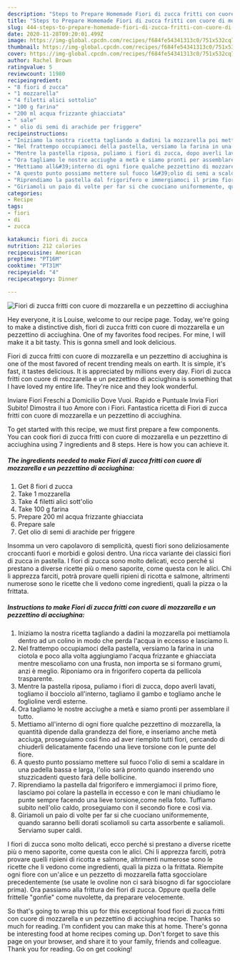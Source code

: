 ```yaml
---
description: "Steps to Prepare Homemade Fiori di zucca fritti con cuore di mozzarella e un pezzettino di acciughina"
title: "Steps to Prepare Homemade Fiori di zucca fritti con cuore di mozzarella e un pezzettino di acciughina"
slug: 444-steps-to-prepare-homemade-fiori-di-zucca-fritti-con-cuore-di-mozzarella-e-un-pezzettino-di-acciughina
date: 2020-11-28T09:20:01.499Z
image: https://img-global.cpcdn.com/recipes/f684fe54341313c0/751x532cq70/fiori-di-zucca-fritti-con-cuore-di-mozzarella-e-un-pezzettino-di-acciughina-recipe-main-photo.jpg
thumbnail: https://img-global.cpcdn.com/recipes/f684fe54341313c0/751x532cq70/fiori-di-zucca-fritti-con-cuore-di-mozzarella-e-un-pezzettino-di-acciughina-recipe-main-photo.jpg
cover: https://img-global.cpcdn.com/recipes/f684fe54341313c0/751x532cq70/fiori-di-zucca-fritti-con-cuore-di-mozzarella-e-un-pezzettino-di-acciughina-recipe-main-photo.jpg
author: Rachel Brown
ratingvalue: 5
reviewcount: 11980
recipeingredient:
- "8 fiori d zucca"
- "1 mozzarella"
- "4 filetti alici sottolio"
- "100 g farina"
- "200 ml acqua frizzante ghiacciata"
- " sale"
- " olio di semi di arachide per friggere"
recipeinstructions:
- "Iniziamo la nostra ricetta tagliando a dadini la mozzarella poi mettiamola dentro ad un colino in modo che perda l&#39;acqua in eccesso e lasciamo lì."
- "Nel frattempo occupiamoci della pastella, versiamo la farina in una ciotola e poco alla volta aggiungiamo l&#39;acqua frizzante e ghiacciata mentre mescoliamo con una frusta, non importa se si formano grumi, anzi è meglio. Riponiamo ora in frigorifero coperta da pellicola trasparente."
- "Mentre la pastella riposa, puliamo i fiori di zucca, dopo averli lavati, togliamo il bocciolo all&#39;interno, tagliamo il gambo e togliamo anche le foglioline verdi esterne."
- "Ora tagliamo le nostre acciughe a metà e siamo pronti per assemblare il tutto."
- "Mettiamo all&#39;interno di ogni fiore qualche pezzettino di mozzarella, la quantità dipende dalla grandezza del fiore, e inseriamo anche metà acciuga, proseguiamo così fino ad aver riempito tutti fiori, cercando di chiuderli delicatamente facendo una lieve torsione con le punte del fiore."
- "A questo punto possiamo mettere sul fuoco l&#39;olio di semi a scaldare in una padella bassa e larga, l&#39;olio sarà pronto quando inserendo uno stuzzicadenti questo farà delle bollicine."
- "Riprendiamo la pastella dal frigorifero e immergiamoci il primo fiore, lasciamo poi colare la pastella in eccesso e con le mani chiudiamo le punte sempre facendo una lieve torsione,come nella foto. Tuffiamo subito nell&#39;olio caldo, proseguiamo con il secondo fiore e così via."
- "Giriamoli un paio di volte per far si che cuociano uniformemente, quando saranno belli dorati scoliamoli su carta assorbente e saliamoli. Serviamo super caldi."
categories:
- Recipe
tags:
- fiori
- di
- zucca

katakunci: fiori di zucca 
nutrition: 212 calories
recipecuisine: American
preptime: "PT16M"
cooktime: "PT31M"
recipeyield: "4"
recipecategory: Dinner

---
```



![Fiori di zucca fritti con cuore di mozzarella e un pezzettino di acciughina](https://img-global.cpcdn.com/recipes/f684fe54341313c0/751x532cq70/fiori-di-zucca-fritti-con-cuore-di-mozzarella-e-un-pezzettino-di-acciughina-recipe-main-photo.jpg)

Hey everyone, it is Louise, welcome to our recipe page. Today, we're going to make a distinctive dish, fiori di zucca fritti con cuore di mozzarella e un pezzettino di acciughina. One of my favorites food recipes. For mine, I will make it a bit tasty. This is gonna smell and look delicious.

Fiori di zucca fritti con cuore di mozzarella e un pezzettino di acciughina is one of the most favored of recent trending meals on earth. It is simple, it's fast, it tastes delicious. It is appreciated by millions every day. Fiori di zucca fritti con cuore di mozzarella e un pezzettino di acciughina is something that I have loved my entire life. They're nice and they look wonderful.

Inviare Fiori Freschi a Domicilio Dove Vuoi. Rapido e Puntuale Invia Fiori Subito! Dimostra il tuo Amore con i Fiori. Fantastica ricetta di Fiori di zucca fritti con cuore di mozzarella e un pezzettino di acciughina.


To get started with this recipe, we must first prepare a few components. You can cook fiori di zucca fritti con cuore di mozzarella e un pezzettino di acciughina using 7 ingredients and 8 steps. Here is how you can achieve it.

<!--inarticleads1-->

##### The ingredients needed to make Fiori di zucca fritti con cuore di mozzarella e un pezzettino di acciughina:

1. Get 8 fiori d zucca
1. Take 1 mozzarella
1. Take 4 filetti alici sott&#39;olio
1. Take 100 g farina
1. Prepare 200 ml acqua frizzante ghiacciata
1. Prepare  sale
1. Get  olio di semi di arachide per friggere


Insomma un vero capolavoro di semplicità, questi fiori sono deliziosamente croccanti fuori e morbidi e golosi dentro. Una ricca variante dei classici fiori di zucca in pastella. I fiori di zucca sono molto delicati, ecco perché si prestano a diverse ricette più o meno saporite, come questa con le alici. Chi li apprezza farciti, potrà provare quelli ripieni di ricotta e salmone, altrimenti numerose sono le ricette che li vedono come ingredienti, quali la pizza o la frittata. 

<!--inarticleads2-->

##### Instructions to make Fiori di zucca fritti con cuore di mozzarella e un pezzettino di acciughina:

1. Iniziamo la nostra ricetta tagliando a dadini la mozzarella poi mettiamola dentro ad un colino in modo che perda l&#39;acqua in eccesso e lasciamo lì.
1. Nel frattempo occupiamoci della pastella, versiamo la farina in una ciotola e poco alla volta aggiungiamo l&#39;acqua frizzante e ghiacciata mentre mescoliamo con una frusta, non importa se si formano grumi, anzi è meglio. Riponiamo ora in frigorifero coperta da pellicola trasparente.
1. Mentre la pastella riposa, puliamo i fiori di zucca, dopo averli lavati, togliamo il bocciolo all&#39;interno, tagliamo il gambo e togliamo anche le foglioline verdi esterne.
1. Ora tagliamo le nostre acciughe a metà e siamo pronti per assemblare il tutto.
1. Mettiamo all&#39;interno di ogni fiore qualche pezzettino di mozzarella, la quantità dipende dalla grandezza del fiore, e inseriamo anche metà acciuga, proseguiamo così fino ad aver riempito tutti fiori, cercando di chiuderli delicatamente facendo una lieve torsione con le punte del fiore.
1. A questo punto possiamo mettere sul fuoco l&#39;olio di semi a scaldare in una padella bassa e larga, l&#39;olio sarà pronto quando inserendo uno stuzzicadenti questo farà delle bollicine.
1. Riprendiamo la pastella dal frigorifero e immergiamoci il primo fiore, lasciamo poi colare la pastella in eccesso e con le mani chiudiamo le punte sempre facendo una lieve torsione,come nella foto. Tuffiamo subito nell&#39;olio caldo, proseguiamo con il secondo fiore e così via.
1. Giriamoli un paio di volte per far si che cuociano uniformemente, quando saranno belli dorati scoliamoli su carta assorbente e saliamoli. Serviamo super caldi.


I fiori di zucca sono molto delicati, ecco perché si prestano a diverse ricette più o meno saporite, come questa con le alici. Chi li apprezza farciti, potrà provare quelli ripieni di ricotta e salmone, altrimenti numerose sono le ricette che li vedono come ingredienti, quali la pizza o la frittata. Riempite ogni fiore con un&#39;alice e un pezzetto di mozzarella fatta sgocciolare precedentemente (se usate le ovoline non ci sarà bisogno di far sgocciolare prima). Ora passiamo alla frittura dei fiori di zucca. Oppure quella delle frittelle &#34;gonfie&#34; come nuvolette, da preparare velocemente. 

So that's going to wrap this up for this exceptional food fiori di zucca fritti con cuore di mozzarella e un pezzettino di acciughina recipe. Thanks so much for reading. I'm confident you can make this at home. There's gonna be interesting food at home recipes coming up. Don't forget to save this page on your browser, and share it to your family, friends and colleague. Thank you for reading. Go on get cooking!
